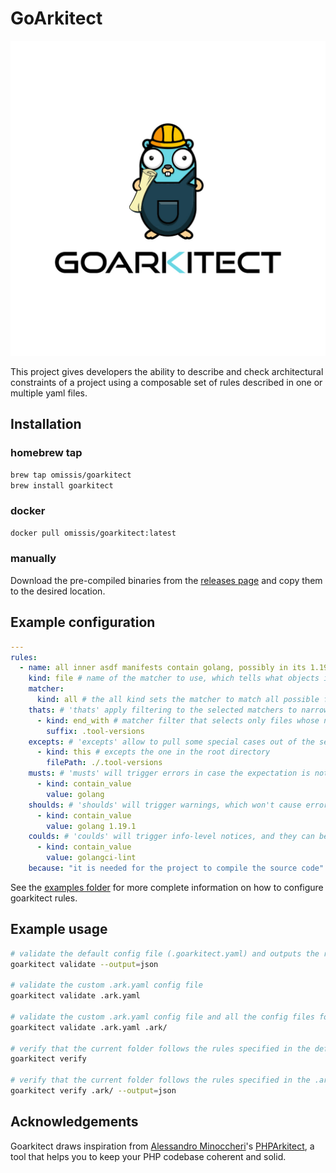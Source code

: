 # GoArkitect

<p align="center">
<img src="docs/assets/goarkitect.logo.jpg" alt="crkitect" title="goarkitect" />
</p>

This project gives developers the ability to describe and check  architectural constraints of a project using a composable set of rules described in one or multiple yaml files.

## Installation

### homebrew tap

```bash
brew tap omissis/goarkitect
brew install goarkitect
```

### docker

```bash
docker pull omissis/goarkitect:latest
```

### manually

Download the pre-compiled binaries from the [releases page](https://github.com/omissis/goarkitect/releases) and copy them to the desired location.

## Example configuration

```yaml
---
rules:
  - name: all inner asdf manifests contain golang, possibly in its 1.19.1 version  # name of the rule, it should tell what the rule is about
    kind: file # name of the matcher to use, which tells what objects it will operate on
    matcher:
      kind: all # the all kind sets the matcher to match all possible files, which will be narrowed down below
    thats: # 'thats' apply filtering to the selected matchers to narrow down the files to operate on
      - kind: end_with # matcher filter that selects only files whose name ends with .tool-versions"
        suffix: .tool-versions
    excepts: # 'excepts' allow to pull some special cases out of the set of file determined by the 'thats' filters
      - kind: this # excepts the one in the root directory
        filePath: ./.tool-versions
    musts: # 'musts' will trigger errors in case the expectation is not respected, which in turn will have goarkitect to exit with status code 1
      - kind: contain_value
        value: golang
    shoulds: # 'shoulds' will trigger warnings, which won't cause error status codes on exit
      - kind: contain_value
        value: golang 1.19.1
    coulds: # 'coulds' will trigger info-level notices, and they can be seen as suggestions
      - kind: contain_value
        value: golangci-lint
    because: "it is needed for the project to compile the source code" # reason for the rule to exists
```

See the [examples folder](./examples/) for more complete information on how to configure goarkitect rules.

## Example usage

```sh
# validate the default config file (.goarkitect.yaml) and outputs the result in json
goarkitect validate --output=json

# validate the custom .ark.yaml config file
goarkitect validate .ark.yaml

# validate the custom .ark.yaml config file and all the config files found in the .ark/ folder
goarkitect validate .ark.yaml .ark/

# verify that the current folder follows the rules specified in the default config file (.goarkitect.yaml)
goarkitect verify

# verify that the current folder follows the rules specified in the .ark/ folder and outputs the result in json
goarkitect verify .ark/ --output=json
```

## Acknowledgements

Goarkitect draws inspiration from [Alessandro Minoccheri](https://alessandrominoccheri.github.io)'s [PHPArkitect](https://github.com/phparkitect/arkitect), a tool that helps you to keep your PHP codebase coherent and solid.
